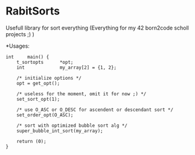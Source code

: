 RabitSorts
==========

Usefull library for sort everything (Everything for my 42 born2code scholl projects ;) )

*Usages:
```
int		main() {
	t_sortopts		*opt;
	int				my_array[2] = {1, 2};

	/* initialize options */
	opt = get_opt();

	/* useless for the moment, omit it for now ;) */
	set_sort_opt(1);

	/* use O_ASC or O_DESC for ascendent or descendant sort */
	set_order_opt(O_ASC);

	/* sort with optimized bubble sort alg */
	super_bubble_int_sort(my_array);

	return (0);
}
```